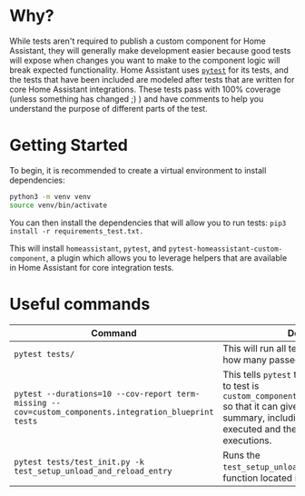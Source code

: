 # Why?

While tests aren't required to publish a custom component for Home Assistant, they will generally make development easier because good tests will expose when changes you want to make to the component logic will break expected functionality. Home Assistant uses [`pytest`](https://docs.pytest.org/en/latest/) for its tests, and the tests that have been included are modeled after tests that are written for core Home Assistant integrations. These tests pass with 100% coverage (unless something has changed ;) ) and have comments to help you understand the purpose of different parts of the test.

# Getting Started

To begin, it is recommended to create a virtual environment to install dependencies:

```bash
python3 -m venv venv
source venv/bin/activate
```

You can then install the dependencies that will allow you to run tests:
`pip3 install -r requirements_test.txt.`

This will install `homeassistant`, `pytest`, and `pytest-homeassistant-custom-component`, a plugin which allows you to leverage helpers that are available in Home Assistant for core integration tests.

# Useful commands

| Command                                                                                               | Description                                                                                                                                                                                                                                                                       |
| ----------------------------------------------------------------------------------------------------- | --------------------------------------------------------------------------------------------------------------------------------------------------------------------------------------------------------------------------------------------------------------------------------- |
| `pytest tests/`                                                                                       | This will run all tests in `tests/` and tell you how many passed/failed                                                                                                                                                                                                           |
| `pytest --durations=10 --cov-report term-missing --cov=custom_components.integration_blueprint tests` | This tells `pytest` that your target module to test is `custom_components.integration_blueprint` so that it can give you a [code coverage](https://en.wikipedia.org/wiki/Code_coverage) summary, including % of code that was executed and the line numbers of missed executions. |
| `pytest tests/test_init.py -k test_setup_unload_and_reload_entry`                                     | Runs the `test_setup_unload_and_reload_entry` test function located in `tests/test_init.py`                                                                                                                                                                                       |